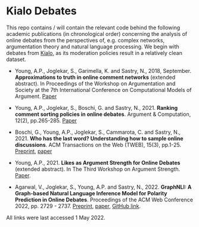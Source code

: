 # Kialo Debates

This repo contains / will contain the relevant code behind the following academic publications (in chronological order) concerning the analysis of online debates from the perspectives of, e.g. complex networks, argumentation theory and natural language processing. We begin with debates from [Kialo](https://www.kialo.com/), as its moderation policies result in a relatively clean dataset.

  * Young, A.P., Joglekar, S., Garimella, K. and Sastry, N., 2018, September. **Approximations to truth in online comment networks** (extended abstract). In Proceedings of the Workshop on Argumentation and Society at the 7th International Conference on Computational Models of Argument. [Paper](https://nishrs.github.io/publication/young-2018-comma/)

  * Young, A.P., Joglekar, S., Boschi, G. and Sastry, N., 2021. **Ranking comment sorting policies in online debates**. Argument & Computation, 12(2), pp.265-285. [Paper](https://content.iospress.com/articles/argument-and-computation/aac200909)

  * Boschi, G., Young, A.P., Joglekar, S., Cammarota, C. and Sastry, N., 2021. **Who has the last word? Understanding how to sample online discussions**. ACM Transactions on the Web (TWEB), 15(3), pp.1-25. [Preprint](https://arxiv.org/abs/1906.04148), [paper](https://dl.acm.org/doi/abs/10.1145/3452936)

  * Young, A.P., 2021. **Likes as Argument Strength for Online Debates** (extended abstract). In The Third Workshop on Argument Strength. [Paper](http://argstrength2021.argumentationcompetition.org/papers/ArgStrength2021_paper_8.pdf).

  * Agarwal, V., Joglekar, S., Young, A.P. and Sastry, N., 2022. **GraphNLI: A Graph-based Natural Language Inference Model for Polarity Prediction in Online Debates**. Proceedings of the ACM Web Conference 2022, pp. 2729 - 2737. [Preprint](https://arxiv.org/abs/2202.08175), [paper](https://dl.acm.org/doi/abs/10.1145/3485447.3512144), [GitHub link](https://github.com/vibhor98/GraphNLI).

All links were last accessed 1 May 2022.
